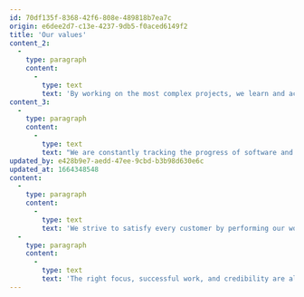 ```yaml
---
id: 70df135f-8368-42f6-808e-489818b7ea7c
origin: e6dee2d7-c13e-4237-9db5-f0aced6149f2
title: 'Our values'
content_2:
  -
    type: paragraph
    content:
      -
        type: text
        text: 'By working on the most complex projects, we learn and acquire new knowledge, which is crucial for the quality of our work. We constantly spread the acquired knowledge to all team members and, at the same time, transfer it to new employees.'
content_3:
  -
    type: paragraph
    content:
      -
        type: text
        text: "We are constantly tracking the progress of software and hardware technology, which makes our employees' work easier and raises the quality of end products. Only this way can we successfully compete with fierce international competition."
updated_by: e428b9e7-aedd-47ee-9cbd-b3b98d630e6c
updated_at: 1664348548
content:
  -
    type: paragraph
    content:
      -
        type: text
        text: 'We strive to satisfy every customer by performing our work and providing our service in a high-quality manner. Meeting your expectations means the most to us.'
  -
    type: paragraph
    content:
      -
        type: text
        text: 'The right focus, successful work, and credibility are also confirmed by the certificate of business excellence and the highest AAA business rating.'
---
```

